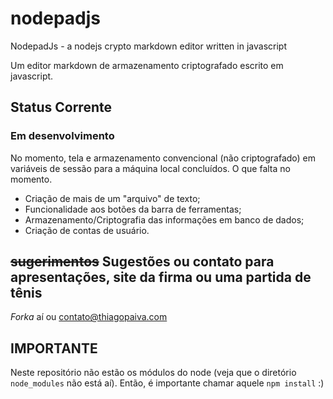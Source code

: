 # nodepadjs

NodepadJs - a nodejs crypto markdown editor written in javascript

Um editor markdown de armazenamento criptografado escrito em javascript.

## Status Corrente

### Em desenvolvimento

No momento, tela e armazenamento convencional (não criptografado) em variáveis de sessão para a máquina local concluídos. O que falta no momento.

- Criação de mais de um "arquivo" de texto;
- Funcionalidade aos botões da barra de ferramentas;
- Armazenamento/Criptografia das informações em banco de dados;
- Criação de contas de usuário.

## ~~sugerimentos~~ Sugestões ou contato para apresentações, site da firma ou uma partida de tênis 

*Forka* aí ou contato@thiagopaiva.com

## IMPORTANTE

Neste repositório não estão os módulos do node (veja que o diretório `node_modules` não está aí). Então, é importante chamar aquele `npm install` :)
